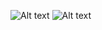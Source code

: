 ![Alt text](https://user-images.githubusercontent.com/18685151/27257606-7c13620e-53aa-11e7-80cf-5f10c41c460b.PNG)
![Alt text](https://user-images.githubusercontent.com/18685151/27041913-6882286a-4f63-11e7-86d7-f98ed19c76bb.PNG)
